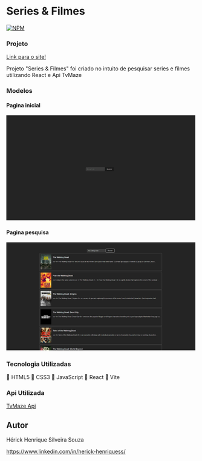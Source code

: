 # Series & Filmes
[![NPM](https://img.shields.io/npm/l/react)](https://github.com/HerickHenriqueSS/Series-E-FIlmes/blob/main/LICENSE)

### Projeto

<a href="https://seriesfilmeshhss.netlify.app"/>Link para o site! </a>

Projeto "Series & Filmes" foi criado no intuito de pesquisar series e filmes utilizando React e Api TvMaze

### Modelos 

#### Pagina inicial
<img width="500em" src="https://github.com/HerickHenriqueSS/Series-E-FIlmes/blob/main/Imagens-projeto/Page%20inicial.png" alt=""><br>

#### Pagina pesquisa
<img width="500em" src="https://github.com/HerickHenriqueSS/Series-E-FIlmes/blob/main/Imagens-projeto/Page%20Pesquisa.png" alt=""><br>

### Tecnologia Utilizadas

🔹 HTML5
🔹 CSS3
🔹 JavaScript
🔹 React
🔹 Vite

### Api Utilizada

<a href="https://www.tvmaze.com/api"/>TvMaze Api </a>


## Autor

Hérick Henrique Silveira Souza

https://www.linkedin.com/in/herick-henriquess/
